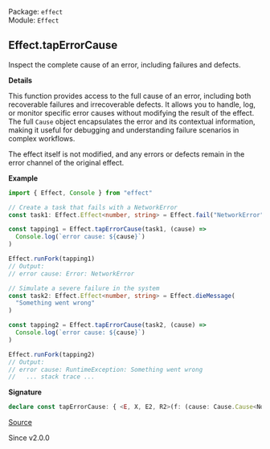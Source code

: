 Package: `effect`<br />
Module: `Effect`<br />

## Effect.tapErrorCause

Inspect the complete cause of an error, including failures and defects.

**Details**

This function provides access to the full cause of an error, including both
recoverable failures and irrecoverable defects. It allows you to handle, log,
or monitor specific error causes without modifying the result of the effect.
The full `Cause` object encapsulates the error and its contextual
information, making it useful for debugging and understanding failure
scenarios in complex workflows.

The effect itself is not modified, and any errors or defects remain in the
error channel of the original effect.

**Example**

```ts
import { Effect, Console } from "effect"

// Create a task that fails with a NetworkError
const task1: Effect.Effect<number, string> = Effect.fail("NetworkError")

const tapping1 = Effect.tapErrorCause(task1, (cause) =>
  Console.log(`error cause: ${cause}`)
)

Effect.runFork(tapping1)
// Output:
// error cause: Error: NetworkError

// Simulate a severe failure in the system
const task2: Effect.Effect<number, string> = Effect.dieMessage(
  "Something went wrong"
)

const tapping2 = Effect.tapErrorCause(task2, (cause) =>
  Console.log(`error cause: ${cause}`)
)

Effect.runFork(tapping2)
// Output:
// error cause: RuntimeException: Something went wrong
//   ... stack trace ...
```

**Signature**

```ts
declare const tapErrorCause: { <E, X, E2, R2>(f: (cause: Cause.Cause<NoInfer<E>>) => Effect<X, E2, R2>): <A, R>(self: Effect<A, E, R>) => Effect<A, E | E2, R2 | R>; <A, E, R, X, E2, R2>(self: Effect<A, E, R>, f: (cause: Cause.Cause<E>) => Effect<X, E2, R2>): Effect<A, E | E2, R | R2>; }
```

[Source](https://github.com/Effect-TS/effect/tree/main/packages/effect/src/Effect.ts#L9811)

Since v2.0.0
